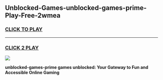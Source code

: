 
## Unblocked-Games-unblocked-games-prime-Play-Free-2wmea
<h3>
<a href="https://premium76.site?title=unblocked-games-prime&ref=22A">CLICK TO PLAY</a></h3>
<hr>

<h3>
<a href="https://premium76.site?title=unblocked-games-prime&ref=22A">CLICK 2 PLAY</a>
  
</h3>

<a href="https://premium76.site?title=unblocked-games-prime&ref=22A"><img src="https://clearcache.store/games.png"></a>


**unblocked-games-prime games unblocked: Your Gateway to Fun and Accessible Online Gaming**
